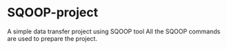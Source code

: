 # SQOOP-project
A simple data transfer project using SQOOP tool
All the SQOOP commands are used to prepare the project. 
